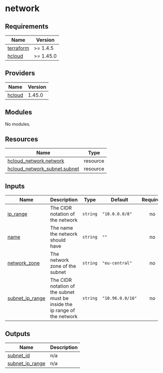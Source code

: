 # network

<!-- BEGINNING OF PRE-COMMIT-TERRAFORM DOCS HOOK -->
## Requirements

| Name | Version |
|------|---------|
| <a name="requirement_terraform"></a> [terraform](#requirement\_terraform) | >= 1.4.5 |
| <a name="requirement_hcloud"></a> [hcloud](#requirement\_hcloud) | >= 1.45.0 |

## Providers

| Name | Version |
|------|---------|
| <a name="provider_hcloud"></a> [hcloud](#provider\_hcloud) | 1.45.0 |

## Modules

No modules.

## Resources

| Name | Type |
|------|------|
| [hcloud_network.network](https://registry.terraform.io/providers/hetznercloud/hcloud/latest/docs/resources/network) | resource |
| [hcloud_network_subnet.subnet](https://registry.terraform.io/providers/hetznercloud/hcloud/latest/docs/resources/network_subnet) | resource |

## Inputs

| Name | Description | Type | Default | Required |
|------|-------------|------|---------|:--------:|
| <a name="input_ip_range"></a> [ip\_range](#input\_ip\_range) | The CIDR notation of the network | `string` | `"10.0.0.0/8"` | no |
| <a name="input_name"></a> [name](#input\_name) | The name the network should have | `string` | `""` | no |
| <a name="input_network_zone"></a> [network\_zone](#input\_network\_zone) | The network zone of the subnet | `string` | `"eu-central"` | no |
| <a name="input_subnet_ip_range"></a> [subnet\_ip\_range](#input\_subnet\_ip\_range) | The CIDR notation of the subnet must be inside the ip range of the network | `string` | `"10.96.0.0/16"` | no |

## Outputs

| Name | Description |
|------|-------------|
| <a name="output_subnet_id"></a> [subnet\_id](#output\_subnet\_id) | n/a |
| <a name="output_subnet_ip_range"></a> [subnet\_ip\_range](#output\_subnet\_ip\_range) | n/a |
<!-- END OF PRE-COMMIT-TERRAFORM DOCS HOOK -->
